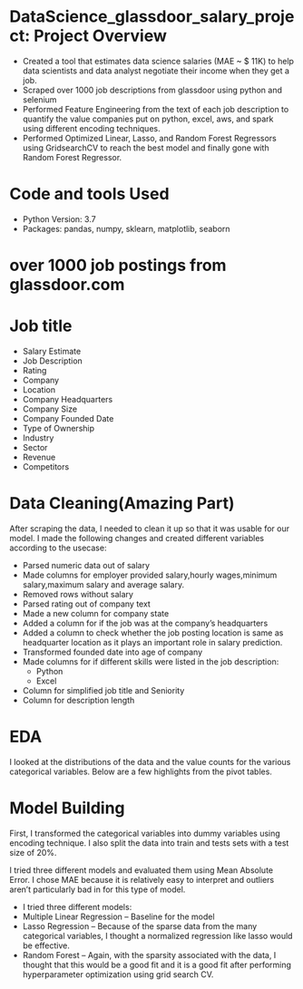 # DataScience_glassdoor_salary_project: Project Overview
* Created a tool that estimates data science salaries (MAE ~ $ 11K) to help data scientists and data analyst negotiate their income when they get a job.
* Scraped over 1000 job descriptions from glassdoor using python and selenium
* Performed Feature Engineering from the text of each job description to quantify the value companies put on python, excel, aws, and spark using different encoding 
  techniques.
* Performed Optimized Linear, Lasso, and Random Forest Regressors using GridsearchCV to reach the best model and finally gone with Random Forest Regressor.

# Code and tools Used
* Python Version: 3.7
* Packages: pandas, numpy, sklearn, matplotlib, seaborn

 # over 1000 job postings from glassdoor.com
 # Job title
 * Salary Estimate
 * Job Description
 * Rating
 * Company
 * Location
 * Company Headquarters
 * Company Size
 * Company Founded Date
 * Type of Ownership
 * Industry
 * Sector
 * Revenue
 * Competitors

# Data Cleaning(Amazing Part)

After scraping the data, I needed to clean it up so that it was usable for our model. I made the following changes and created different variables according to the usecase:

* Parsed numeric data out of salary
* Made columns for employer provided salary,hourly wages,minimum salary,maximum salary and average salary.
* Removed rows without salary
* Parsed rating out of company text
* Made a new column for company state
* Added a column for if the job was at the company’s headquarters
* Added a column to check whether the job posting location is same as headquarter location as it plays an important role in salary prediction.
* Transformed founded date into age of company
* Made columns for if different skills were listed in the job description:
  * Python
  * Excel
* Column for simplified job title and Seniority
* Column for description length

# EDA

I looked at the distributions of the data and the value counts for the various categorical variables. Below are a few highlights from the pivot tables.


# Model Building

First, I transformed the categorical variables into dummy variables using encoding technique. I also split the data into train and tests sets with a test size of 20%.

I tried three different models and evaluated them using Mean Absolute Error. I chose MAE because it is relatively easy to interpret and outliers aren’t particularly bad in for this type of model.

* I tried three different models:
* Multiple Linear Regression – Baseline for the model
* Lasso Regression – Because of the sparse data from the many categorical variables, I thought a normalized regression like lasso would be effective.
* Random Forest – Again, with the sparsity associated with the data, I thought that this would be a good fit and it is a good fit after performing hyperparameter 
   optimization using grid search CV.





























